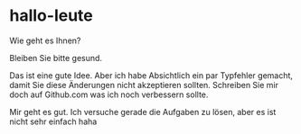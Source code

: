 # hallo-leute

Wie geht es Ihnen?

Bleiben Sie bitte gesund.

Das ist eine gute Idee. Aber ich habe Absichtlich ein par Typfehler gemacht, damit Sie diese Änderungen nicht akzeptieren sollten. Schreiben Sie mir doch auf Github.com was ich noch verbessern sollte.

Mir geht es gut. Ich versuche gerade die Aufgaben zu lösen, aber es ist nicht sehr einfach haha
